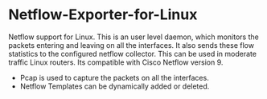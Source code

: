 # Netflow-Exporter-for-Linux
Netflow support for Linux. This is an user level daemon, which monitors the packets entering and leaving on all the interfaces. It also sends these flow statistics to the configured netflow collector. This can be used in moderate traffic Linux routers. Its compatible with Cisco Netflow version 9.

* Pcap is used to capture the packets on all the interfaces.
* Netflow Templates can be dynamically added or deleted.
